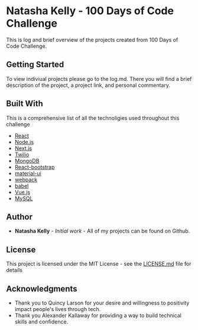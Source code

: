 # Natasha Kelly - 100 Days of Code Challenge 

This is log and brief overview of the projects created from 100 Days of Code Challenge. 

## Getting Started

To view indiviual projects please go to the log.md. There you will find a brief description of the project, a project link, and personal commentary. 

## Built With

This is a comprehensive list of all the technoligies used throughout this challenge 

* [React]() 
* [Node.js]() 
* [Next.js]() 
* [Twilio]()
* [MongoDB]()
* [React-bootstrap]()
* [material-ui]()
* [webpack]()
* [babel]()
* [Vue.js]()
* [MySQL]()

## Author

* **Natasha Kelly** - *Initial work* - 
All of my projects can be found on Github.

## License

This project is licensed under the MIT License - see the [LICENSE.md](LICENSE.md) file for details

## Acknowledgments

* Thank you to Quincy Larson for your desire and willingness to positivity impact people's lives through tech.
* Thank you Alexander Kallaway for providing a way to build technical skills and confidence. 

